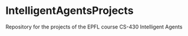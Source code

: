 # IntelligentAgentsProjects
Repository for the projects of the EPFL course CS-430 Intelligent Agents
